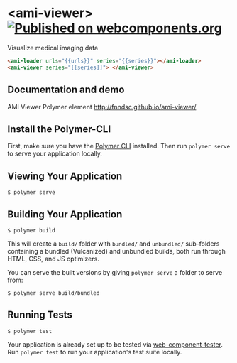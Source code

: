 # \<ami-viewer\> [![Published on webcomponents.org](https://img.shields.io/badge/webcomponents.org-published-blue.svg)](https://beta.webcomponents.org/element/fnndsc/ami-viewer)


Visualize medical imaging data

<!--
```
<custom-element-demo>
  <template>
    <link rel="import" href="ami-viewer.html">
    <link rel="import" href="../ami-loader/ami-loader.html">
    <next-code-block></next-code-block>
  </template>
</custom-element-demo>
```
-->
```html
<ami-loader urls="{{urls}}" series="{{series}}"></ami-loader>
<ami-viewer series="[[series]]"> </ami-viewer>
```

## Documentation and demo
AMI Viewer Polymer element http://fnndsc.github.io/ami-viewer/  

## Install the Polymer-CLI

First, make sure you have the [Polymer CLI](https://www.npmjs.com/package/polymer-cli) installed. Then run `polymer serve` to serve your application locally.

## Viewing Your Application

```
$ polymer serve
```

## Building Your Application

```
$ polymer build
```

This will create a `build/` folder with `bundled/` and `unbundled/` sub-folders
containing a bundled (Vulcanized) and unbundled builds, both run through HTML,
CSS, and JS optimizers.

You can serve the built versions by giving `polymer serve` a folder to serve
from:

```
$ polymer serve build/bundled
```

## Running Tests

```
$ polymer test
```

Your application is already set up to be tested via [web-component-tester](https://github.com/Polymer/web-component-tester). Run `polymer test` to run your application's test suite locally.
